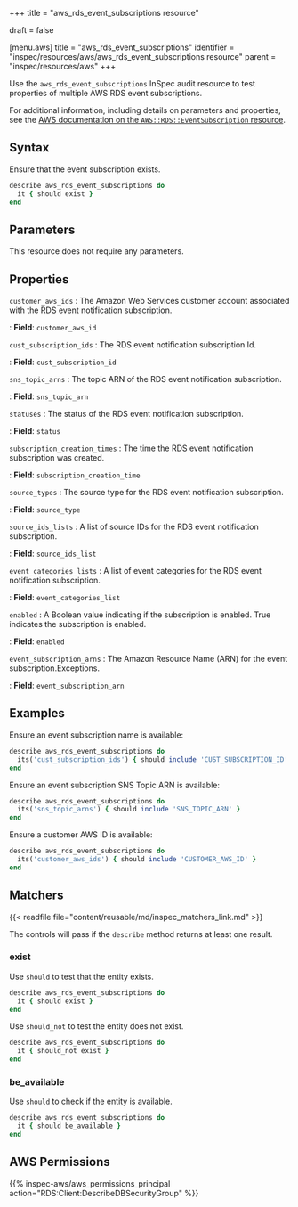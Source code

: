 +++
title = "aws_rds_event_subscriptions resource"

draft = false


[menu.aws]
title = "aws_rds_event_subscriptions"
identifier = "inspec/resources/aws/aws_rds_event_subscriptions resource"
parent = "inspec/resources/aws"
+++

Use the `aws_rds_event_subscriptions` InSpec audit resource to test properties of multiple AWS RDS event subscriptions.

For additional information, including details on parameters and properties, see the [AWS documentation on the `AWS::RDS::EventSubscription` resource](https://docs.aws.amazon.com/AWSCloudFormation/latest/UserGuide/aws-resource-rds-eventsubscription.html).

## Syntax

Ensure that the event subscription exists.

```ruby
describe aws_rds_event_subscriptions do
  it { should exist }
end
```

## Parameters

This resource does not require any parameters.

## Properties

`customer_aws_ids`
: The Amazon Web Services customer account associated with the RDS event notification subscription.

: **Field**: `customer_aws_id`

`cust_subscription_ids`
: The RDS event notification subscription Id.

: **Field**: `cust_subscription_id`

`sns_topic_arns`
: The topic ARN of the RDS event notification subscription.

: **Field**: `sns_topic_arn`

`statuses`
: The status of the RDS event notification subscription.

: **Field**: `status`

`subscription_creation_times`
: The time the RDS event notification subscription was created.

: **Field**: `subscription_creation_time`

`source_types`
: The source type for the RDS event notification subscription.

: **Field**: `source_type`

`source_ids_lists`
: A list of source IDs for the RDS event notification subscription.

: **Field**: `source_ids_list`

`event_categories_lists`
: A list of event categories for the RDS event notification subscription.

: **Field**: `event_categories_list`

`enabled`
: A Boolean value indicating if the subscription is enabled. True indicates the subscription is enabled.

: **Field**: `enabled`

`event_subscription_arns`
: The Amazon Resource Name (ARN) for the event subscription.Exceptions.

: **Field**: `event_subscription_arn`

## Examples

Ensure an event subscription name is available:

```ruby
describe aws_rds_event_subscriptions do
  its('cust_subscription_ids') { should include 'CUST_SUBSCRIPTION_ID' }
end
```

Ensure an event subscription SNS Topic ARN is available:

```ruby
describe aws_rds_event_subscriptions do
  its('sns_topic_arns') { should include 'SNS_TOPIC_ARN' }
end
```

Ensure a customer AWS ID is available:

```ruby
describe aws_rds_event_subscriptions do
  its('customer_aws_ids') { should include 'CUSTOMER_AWS_ID' }
end
```

## Matchers

{{< readfile file="content/reusable/md/inspec_matchers_link.md" >}}

The controls will pass if the `describe` method returns at least one result.

### exist

Use `should` to test that the entity exists.

```ruby
describe aws_rds_event_subscriptions do
  it { should exist }
end
```

Use `should_not` to test the entity does not exist.

```ruby
describe aws_rds_event_subscriptions do
  it { should_not exist }
end
```

### be_available

Use `should` to check if the entity is available.

```ruby
describe aws_rds_event_subscriptions do
  it { should be_available }
end
```

## AWS Permissions

{{% inspec-aws/aws_permissions_principal action="RDS:Client:DescribeDBSecurityGroup" %}}
